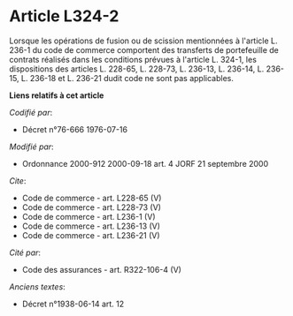 # Article L324-2

Lorsque les opérations de fusion ou de scission mentionnées à l'article L. 236-1 du code de commerce comportent des
transferts de portefeuille de contrats réalisés dans les conditions prévues à l'article L. 324-1, les dispositions des
articles L. 228-65, L. 228-73, L. 236-13, L. 236-14, L. 236-15, L. 236-18 et L. 236-21 dudit code ne sont pas applicables.

**Liens relatifs à cet article**

_Codifié par_:

  - Décret n°76-666 1976-07-16

_Modifié par_:

  - Ordonnance 2000-912 2000-09-18 art. 4 JORF 21 septembre 2000

_Cite_:

  - Code de commerce - art. L228-65 (V)
  - Code de commerce - art. L228-73 (V)
  - Code de commerce - art. L236-1 (V)
  - Code de commerce - art. L236-13 (V)
  - Code de commerce - art. L236-21 (V)

_Cité par_:

  - Code des assurances - art. R322-106-4 (V)

_Anciens textes_:

  - Décret n°1938-06-14 art. 12
